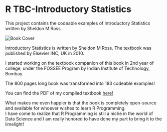 <h1>R TBC-Introductory Statistics</h1>
This project contains the codeable examples of Introductory Statistics written by Sheldon M Ross.<br>


![Book Cover](https://github.com/jasleen101010/R-TBC-Introductory-Statistics/blob/main/book%20_cover.png)

Introductory Statistics is written by Sheldon M Ross. The textbook was published by Elsevier INC, UK in 2010.<br>

I started working on the textbook companion of this book in 2nd year of college, under the FOSSEE Program by Indian Institute of Technology, Bombay.<br>

The 800 pages long book was transformed into 183 codeable examples!<br>

You can find the PDF of my compiled textbook [here!](https://github.com/jasleen101010/R-TBC-Introductory-Statistics/blob/main/Introductory%20Statistics_Sheldon%20M.%20Ross.pdf)

What makes me even happier is that the book is completely open-source and available for whoever wishes to learn R Programming.<br>
I have come to realize that R Programming is still a niche in the world of Data Science and I am really honored to have done my part to bring it to the limelight!<br>
